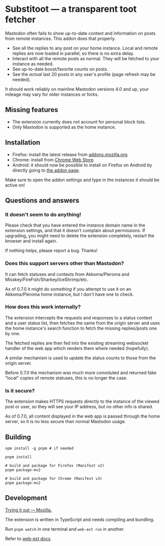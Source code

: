 # Substitoot — a transparent toot fetcher

Mastodon often fails to show up-to-date context and information on posts from remote instances. This addon does that properly.

* See all the replies to any post on your home instance. Local and remote replies are now loaded in parallel, so there is no extra delay.
* Interact with all the remote posts as normal. They will be fetched to your instance as needed.
* See up-to-date boost/favorite counts on posts.
* See the *actual* last 20 posts in any user's profile (page refresh may be needed). 

It should work reliably on mainline Mastodon versions 4.0 and up, your mileage may vary for older instances or forks.

## Missing features

* The extension currently does not account for personal block lists.
* Only Mastodon is supported as the home instance.

## Installation

* Firefox: install the latest release from [addons.mozilla.org](https://addons.mozilla.org/firefox/addon/substitoot/).
* Chrome: install from [Chrome Web Store](https://chrome.google.com/webstore/detail/substitoot-%E2%80%94-a-transparen/oedncfcpfcmehalbpdnekgaaldefpaef).
* Android: it should now be possible to install on Firefox on Android by directly going to [the addon page](https://addons.mozilla.org/firefox/addon/substitoot/).

Make sure to open the addon settings and type in the instances it should be active on!

## Questions and answers

### It doesn't seem to do anything!

Please check that you have entered the instance domain name in the extension settings, and that it doesn't complain about permissions. If upgrading, you might need to delete the extension completely, restart the browser and install again.

If nothing helps, please report a bug. Thanks!

### Does this support servers other than Mastodon?

It can fetch statuses and contexts from Akkoma/Pleroma and Misskey/FireFish/Sharkey/IceShrimp/etc.

As of 0.7.0 it might do *something* if you attempt to use it on an Akkoma/Pleroma home instance, but I don't have one to check.

### How does this work internally?

The extension intercepts the requests and responses to a status context and a user status list, then fetches the same from the origin server and uses the home instance's search function to fetch the missing replies/posts one by one.

The fetched replies are then fed into the existing streaming websocket handler of the web app which renders them where needed (hopefully).

A similar mechanism is used to update the status counts to those from the origin server.

Before 0.7.0 the mechanism was much more convoluted and returned fake "local" copies of remote statuses, this is no longer the case.

### Is it secure?

The extension makes HTTPS requests directly to the instance of the viewed post or user, so they will see your IP address, but no other info is shared.

As of 0.7.0, all content displayed in the web app is passed through the home server, so it is no less secure than normal Mastodon usage.

## Building
	
	npm install -g pnpm # if needed
	
	pnpm install
	
	# build and package for Firefox (Manifest v2)
	pnpm package-mv2

	# build and package for Chrome (Manifest v3)
	pnpm package-mv2

## Development

[Trying it out — Mozilla.](https://developer.mozilla.org/en-US/docs/Mozilla/Add-ons/WebExtensions/Your_first_WebExtension#trying_it_out)

The extension is written in TypeScript and needs compiling and bundling.

Run `pnpm watch` in one terminal and `web-ext run` in another.

Refer to [web-ext docs](https://extensionworkshop.com/documentation/develop/getting-started-with-web-ext/).
